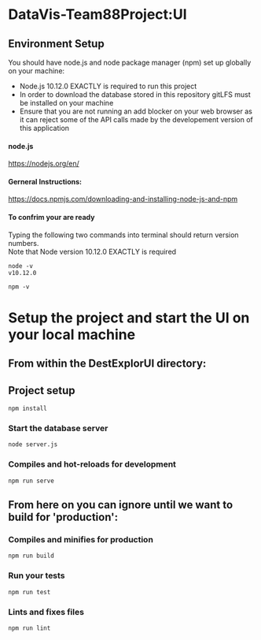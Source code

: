 # DataVis-Team88Project:UI

## Environment Setup
You should have node.js and node package manager (npm) set up globally on your machine:
- Node.js 10.12.0 EXACTLY is required to run this project
- In order to download the database stored in this repository gitLFS must be installed on your machine
- Ensure that you are not running an add blocker on your web browser as it can reject some of the API calls made by the developement version of this application

#### node.js
https://nodejs.org/en/

#### Gerneral Instructions:
https://docs.npmjs.com/downloading-and-installing-node-js-and-npm

#### To confrim your are ready
Typing the following two commands into terminal should return version numbers.  
Note that Node version 10.12.0 EXACTLY is required
```
node -v
v10.12.0
```
```
npm -v
```


# Setup the project and start the UI on your local machine

## From within the DestExplorUI directory:

## Project setup
```
npm install
```

### Start the database server
```
node server.js
```

### Compiles and hot-reloads for development
```
npm run serve
```

## From here on you can ignore until we want to build for 'production':

### Compiles and minifies for production
```
npm run build
```

### Run your tests
```
npm run test
```

### Lints and fixes files
```
npm run lint
```
